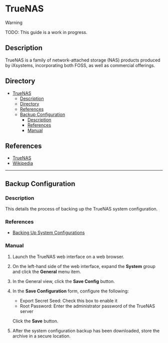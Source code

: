 # TrueNAS

> [!WARNING]  
> TODO: This guide is a work in progress.

## Description

TrueNAS is a family of network-attached storage (NAS) products produced by iXsystems, incorporating both FOSS, as well as commercial offerings.

## Directory

- [TrueNAS](#truenas)
  - [Description](#description)
  - [Directory](#directory)
  - [References](#references)
  - [Backup Configuration](#backup-configuration)
    - [Description](#description-1)
    - [References](#references-1)
    - [Manual](#manual)

## References

- [TrueNAS](https://www.truenas.com)
- [Wikipedia](https://en.wikipedia.org/wiki/TrueNAS)

---

## Backup Configuration

### Description

This details the process of backing up the TrueNAS system configuration.

### References

- [Backing Up System Configurations](https://www.truenas.com/docs/core/coretutorials/systemconfiguration/usingconfigurationbackups/#backing-up-system-configurations)

### Manual

1. Launch the TrueNAS web interface on a web browser.

2. On the left-hand side of the web interface, expand the **System** group and click the **General** menu item.

3. In the General view, click the **Save Config** button.

4. In the **Save Configuration** form, configure the following:

   - Export Secret Seed: Check this box to enable it
   - Root Password: Enter the administrator password of the TrueNAS server

    Click the **Save** button.

5. After the system configuration backup has been downloaded, store the archive in a secure location.
